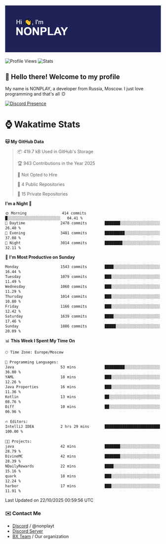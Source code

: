 ![Discord Presence](./header.png)
<br></br>
![Profile Views](https://komarev.com/ghpvc/?username=NONPLAYT&color=blue&style=for-the-badge)
![Stats](https://img.shields.io/badge/0%25-OPTIMIZED-orange?style=for-the-badge)


## :wave: Hello there! Welcome to my profile

My name is NONPLAY, a developer from Russia, Moscow. I just love programming and that's all :D

[![Discord Presence](https://lanyard.cnrad.dev/api/597087584090587177?showDisplayName=true)](https://discord.com/users/597087584090587177) 

# ⌚ Wakatime Stats

<!--START_SECTION:waka-->
**🐱 My GitHub Data** 

> 📦 419.7 kB Used in GitHub's Storage 
 > 
> 🏆 943 Contributions in the Year 2025
 > 
> 🚫 Not Opted to Hire
 > 
> 📜 4 Public Repositories 
 > 
> 🔑 15 Private Repositories 
 > 
**I'm a Night 🦉** 

```text
🌞 Morning                414 commits         █░░░░░░░░░░░░░░░░░░░░░░░░   04.41 % 
🌆 Daytime                2478 commits        ███████░░░░░░░░░░░░░░░░░░   26.40 % 
🌃 Evening                3481 commits        █████████░░░░░░░░░░░░░░░░   37.08 % 
🌙 Night                  3014 commits        ████████░░░░░░░░░░░░░░░░░   32.11 % 
```
📅 **I'm Most Productive on Sunday** 

```text
Monday                   1543 commits        ████░░░░░░░░░░░░░░░░░░░░░   16.44 % 
Tuesday                  1079 commits        ███░░░░░░░░░░░░░░░░░░░░░░   11.49 % 
Wednesday                1060 commits        ███░░░░░░░░░░░░░░░░░░░░░░   11.29 % 
Thursday                 1014 commits        ███░░░░░░░░░░░░░░░░░░░░░░   10.80 % 
Friday                   1166 commits        ███░░░░░░░░░░░░░░░░░░░░░░   12.42 % 
Saturday                 1639 commits        ████░░░░░░░░░░░░░░░░░░░░░   17.46 % 
Sunday                   1886 commits        █████░░░░░░░░░░░░░░░░░░░░   20.09 % 
```


📊 **This Week I Spent My Time On** 

```text
🕑︎ Time Zone: Europe/Moscow

💬 Programming Languages: 
Java                     53 mins             █████████░░░░░░░░░░░░░░░░   36.00 % 
YAML                     18 mins             ███░░░░░░░░░░░░░░░░░░░░░░   12.26 % 
Java Properties          16 mins             ███░░░░░░░░░░░░░░░░░░░░░░   11.36 % 
Kotlin                   13 mins             ██░░░░░░░░░░░░░░░░░░░░░░░   08.76 % 
Diff                     10 mins             ██░░░░░░░░░░░░░░░░░░░░░░░   06.96 % 

🔥 Editors: 
IntelliJ IDEA            2 hrs 29 mins       █████████████████████████   100.00 % 

🐱‍💻 Projects: 
java                     42 mins             ███████░░░░░░░░░░░░░░░░░░   28.79 % 
DivineMC                 42 mins             ███████░░░░░░░░░░░░░░░░░░   28.39 % 
NDailyRewards            22 mins             ████░░░░░░░░░░░░░░░░░░░░░   15.16 % 
quark                    18 mins             ███░░░░░░░░░░░░░░░░░░░░░░   12.24 % 
harbor                   17 mins             ███░░░░░░░░░░░░░░░░░░░░░░   11.91 % 
```


 Last Updated on 22/10/2025 00:59:56 UTC
<!--END_SECTION:waka-->

### ✉️ Contact Me

- [Discord](https://discord.com/users/597087584090587177) / @nonplayt
- [Discord Server](https://discord.gg/qNyybSSPm5)
- [BX Team](https://github.com/BX-Team) / Our organization
